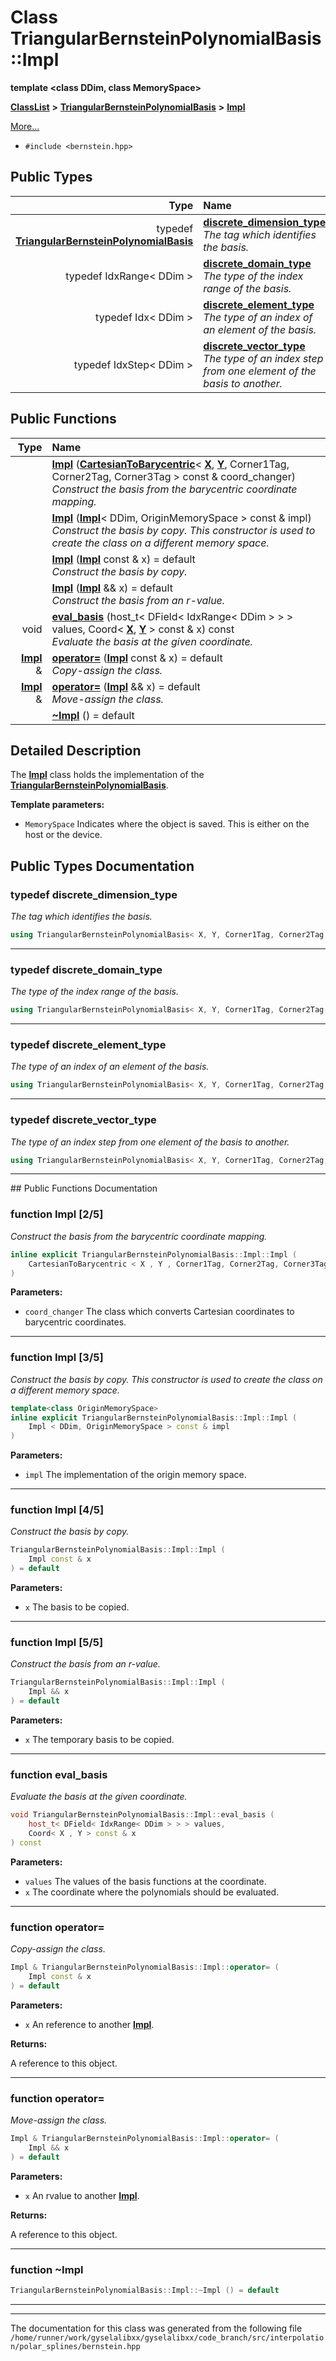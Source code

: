 

# Class TriangularBernsteinPolynomialBasis::Impl

**template &lt;class DDim, class MemorySpace&gt;**



[**ClassList**](annotated.md) **>** [**TriangularBernsteinPolynomialBasis**](classTriangularBernsteinPolynomialBasis.md) **>** [**Impl**](classTriangularBernsteinPolynomialBasis_1_1Impl.md)



[More...](#detailed-description)

* `#include <bernstein.hpp>`

















## Public Types

| Type | Name |
| ---: | :--- |
| typedef [**TriangularBernsteinPolynomialBasis**](classTriangularBernsteinPolynomialBasis.md) | [**discrete\_dimension\_type**](#typedef-discrete_dimension_type)  <br>_The tag which identifies the basis._  |
| typedef IdxRange&lt; DDim &gt; | [**discrete\_domain\_type**](#typedef-discrete_domain_type)  <br>_The type of the index range of the basis._  |
| typedef Idx&lt; DDim &gt; | [**discrete\_element\_type**](#typedef-discrete_element_type)  <br>_The type of an index of an element of the basis._  |
| typedef IdxStep&lt; DDim &gt; | [**discrete\_vector\_type**](#typedef-discrete_vector_type)  <br>_The type of an index step from one element of the basis to another._  |




















## Public Functions

| Type | Name |
| ---: | :--- |
|   | [**Impl**](#function-impl-25) ([**CartesianToBarycentric**](classCartesianToBarycentric.md)&lt; [**X**](structX.md), [**Y**](structY.md), Corner1Tag, Corner2Tag, Corner3Tag &gt; const & coord\_changer) <br>_Construct the basis from the barycentric coordinate mapping._  |
|   | [**Impl**](#function-impl-35) ([**Impl**](classTriangularBernsteinPolynomialBasis_1_1Impl.md)&lt; DDim, OriginMemorySpace &gt; const & impl) <br>_Construct the basis by copy. This constructor is used to create the class on a different memory space._  |
|   | [**Impl**](#function-impl-45) ([**Impl**](classTriangularBernsteinPolynomialBasis_1_1Impl.md) const & x) = default<br>_Construct the basis by copy._  |
|   | [**Impl**](#function-impl-55) ([**Impl**](classTriangularBernsteinPolynomialBasis_1_1Impl.md) && x) = default<br>_Construct the basis from an r-value._  |
|  void | [**eval\_basis**](#function-eval_basis) (host\_t&lt; DField&lt; IdxRange&lt; DDim &gt; &gt; &gt; values, Coord&lt; [**X**](structX.md), [**Y**](structY.md) &gt; const & x) const<br>_Evaluate the basis at the given coordinate._  |
|  [**Impl**](classTriangularBernsteinPolynomialBasis_1_1Impl.md) & | [**operator=**](#function-operator) ([**Impl**](classTriangularBernsteinPolynomialBasis_1_1Impl.md) const & x) = default<br>_Copy-assign the class._  |
|  [**Impl**](classTriangularBernsteinPolynomialBasis_1_1Impl.md) & | [**operator=**](#function-operator_1) ([**Impl**](classTriangularBernsteinPolynomialBasis_1_1Impl.md) && x) = default<br>_Move-assign the class._  |
|   | [**~Impl**](#function-impl) () = default<br> |




























## Detailed Description


The [**Impl**](classTriangularBernsteinPolynomialBasis_1_1Impl.md) class holds the implementation of the [**TriangularBernsteinPolynomialBasis**](classTriangularBernsteinPolynomialBasis.md).




**Template parameters:**


* `MemorySpace` Indicates where the object is saved. This is either on the host or the device. 




    
## Public Types Documentation




### typedef discrete\_dimension\_type 

_The tag which identifies the basis._ 
```C++
using TriangularBernsteinPolynomialBasis< X, Y, Corner1Tag, Corner2Tag, Corner3Tag, D >::Impl< DDim, MemorySpace >::discrete_dimension_type =  TriangularBernsteinPolynomialBasis;
```




<hr>



### typedef discrete\_domain\_type 

_The type of the index range of the basis._ 
```C++
using TriangularBernsteinPolynomialBasis< X, Y, Corner1Tag, Corner2Tag, Corner3Tag, D >::Impl< DDim, MemorySpace >::discrete_domain_type =  IdxRange<DDim>;
```




<hr>



### typedef discrete\_element\_type 

_The type of an index of an element of the basis._ 
```C++
using TriangularBernsteinPolynomialBasis< X, Y, Corner1Tag, Corner2Tag, Corner3Tag, D >::Impl< DDim, MemorySpace >::discrete_element_type =  Idx<DDim>;
```




<hr>



### typedef discrete\_vector\_type 

_The type of an index step from one element of the basis to another._ 
```C++
using TriangularBernsteinPolynomialBasis< X, Y, Corner1Tag, Corner2Tag, Corner3Tag, D >::Impl< DDim, MemorySpace >::discrete_vector_type =  IdxStep<DDim>;
```




<hr>
## Public Functions Documentation




### function Impl [2/5]

_Construct the basis from the barycentric coordinate mapping._ 
```C++
inline explicit TriangularBernsteinPolynomialBasis::Impl::Impl (
    CartesianToBarycentric < X , Y , Corner1Tag, Corner2Tag, Corner3Tag > const & coord_changer
) 
```





**Parameters:**


* `coord_changer` The class which converts Cartesian coordinates to barycentric coordinates. 




        

<hr>



### function Impl [3/5]

_Construct the basis by copy. This constructor is used to create the class on a different memory space._ 
```C++
template<class OriginMemorySpace>
inline explicit TriangularBernsteinPolynomialBasis::Impl::Impl (
    Impl < DDim, OriginMemorySpace > const & impl
) 
```





**Parameters:**


* `impl` The implementation of the origin memory space. 




        

<hr>



### function Impl [4/5]

_Construct the basis by copy._ 
```C++
TriangularBernsteinPolynomialBasis::Impl::Impl (
    Impl const & x
) = default
```





**Parameters:**


* `x` The basis to be copied. 




        

<hr>



### function Impl [5/5]

_Construct the basis from an r-value._ 
```C++
TriangularBernsteinPolynomialBasis::Impl::Impl (
    Impl && x
) = default
```





**Parameters:**


* `x` The temporary basis to be copied. 




        

<hr>



### function eval\_basis 

_Evaluate the basis at the given coordinate._ 
```C++
void TriangularBernsteinPolynomialBasis::Impl::eval_basis (
    host_t< DField< IdxRange< DDim > > > values,
    Coord< X , Y > const & x
) const
```





**Parameters:**


* `values` The values of the basis functions at the coordinate. 
* `x` The coordinate where the polynomials should be evaluated. 




        

<hr>



### function operator= 

_Copy-assign the class._ 
```C++
Impl & TriangularBernsteinPolynomialBasis::Impl::operator= (
    Impl const & x
) = default
```





**Parameters:**


* `x` An reference to another [**Impl**](classTriangularBernsteinPolynomialBasis_1_1Impl.md). 



**Returns:**

A reference to this object. 





        

<hr>



### function operator= 

_Move-assign the class._ 
```C++
Impl & TriangularBernsteinPolynomialBasis::Impl::operator= (
    Impl && x
) = default
```





**Parameters:**


* `x` An rvalue to another [**Impl**](classTriangularBernsteinPolynomialBasis_1_1Impl.md). 



**Returns:**

A reference to this object. 





        

<hr>



### function ~Impl 

```C++
TriangularBernsteinPolynomialBasis::Impl::~Impl () = default
```




<hr>

------------------------------
The documentation for this class was generated from the following file `/home/runner/work/gyselalibxx/gyselalibxx/code_branch/src/interpolation/polar_splines/bernstein.hpp`

